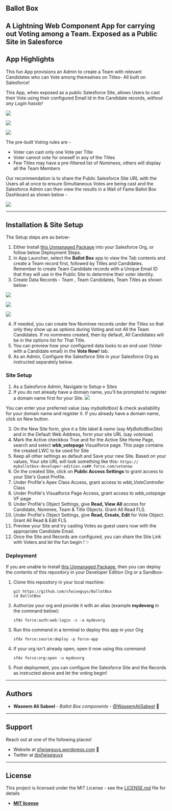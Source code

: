 ## Ballot Box

A Lightning Web Component App for carrying out Voting among a Team. Exposed as a Public Site in Salesforce
---

## App Highlights

This fun App provisions an Admin to create a Team with relevant Candidates who can Vote among themselves on Titles-
All built on Salesforce!

This App, when exposed as a public Salesforce Site, allows Users to cast their Vote using their configured Email Id in the Candidate records, *without any Login hassle!*

![](.images/BallotBoxSite.png)

![](.images/IronManVote.png)

![](.images/NickFuryVote.png)


The pre-built Voting rules are - 
- Voter can cast only one Vote per Title
- Voter cannot vote for oneself in any of the Titles
- Few Titles may have a pre-filtered list of *Nominees*, others will display all the Team Members

Our recommendation is to share the Public Salesforce Site URL with the Users all at once to ensure Simultaneous Votes are being cast and the Salesforce Admin can then view the results in a Wall of Fame Ballot Box Dashboard as shown below - 

![](.images/DashboardWallOfFame.png)

---

## Installation & Site Setup

The Setup steps are as below- 
1. Either Install [this Unmanaged Package](https://login.salesforce.com/packaging/installPackage.apexp?p0=04t1U0000058aB9) into your Salesforce Org, or follow below Deployment Steps.
2. In App Launcher, select the **Ballot Box** app to view the Tab contents and create a Team record first, followed by Titles and Candidates. Remember to create Team Candidate records with a Unique Email ID that they will use in the Public Site to determine their voter identity.
3. Create Data Records - Team , Team Candidates, Team Titles as shown below- 

![](.images/TitlesListView.png)

![](.images/CandidateForm.png)

![](.images/IronManQuestion.png)


4. If needed, you can create few Nominee records under the Titles so that only they show up as options during Voting and not All the Team Candidates. If no nominees created, then by default, All Candidates will be in the options list for That Title.
5. You can preview how your configured data looks to an end user (Voter with a Candidate email) in the **Vote Now!** tab.
6. As an Admin, Configure the Salesforce Site in your Salesforce Org as instructed separately below.

###  Site Setup

1. As a Salesforce Admin, Navigate to Setup-> Sites
2. If you do not already have a domain name, you'll be prompted to register a domain name first for your Site.
![](.images/NewSite.png)

You can enter your preferred value (say *myballotbox*) & check availability for your domain name and register it.
If you already have a domain name, click on New button.

3. On the New Site form, give it a Site label & name (say *MyBallotBoxSite*) and in the Default Web Address, form your site URL (say *votenow*)
4. Mark the Active checkbox True and for the Active Site Home Page, search and select **wbb_votepage** Visualforce page. This page contains the created LWC to be used for Site
5. Keep all other settings as default and Save your new Site.
Based on your values, Your site URL will look something like this- 
```https:// myballotbox-developer-edition.na##.force.com/votenow```
6. On the created Site, click on **Public Access Settings** to grant access to your Site's Guest Profile.
7. Under Profile's Apex Class Access, grant access to *wbb_VoteController* Class
8. Under Profile's Visualforce Page Access, grant access to *wbb_votepage* VF page
9. Under Profile's Object Settings, give **Read, View All** access for Candidate, Nominee, Team & Title Objects. Grant All Read FLS.
9. Under Profile's Object Settings, give **Read, Create, Edit** for Vote Object. Grant All Read & Edit FLS.
10. Preview your Site and try casting Votes as guest users now with the appropriate Candidate Email.
11. Once the Site and Records are configured, you can share the Site Link with Voters and let the fun begin ! :sparkles:

### Deployment

If you are unable to Install [this Unmanaged Package](https://login.salesforce.com/packaging/installPackage.apexp?p0=04t1U0000058aB9), then you can deploy the contents of this repository in your Developer Edition Org or a Sandbox-

1. Clone this repository in your local machine:

    ```
    git https://github.com/sfwiseguys/BallotBox
    cd BallotBox
    ```

2. Authorize your org and provide it with an alias (example **mydevorg** in the command below):

    ```
    sfdx force:auth:web:login -s -a mydevorg
    ```

3. Run this command in a terminal to deploy this app in your Org

    ```
    sfdx force:source:deploy -p force-app
    ```

4. If your org isn't already open, open it now using this command:

    ```
    sfdx force:org:open -u mydevorg

    ```

5. Post deployment, you can configure the Salesforce Site and the Records as instructed above and let the voting begin!

---

## Authors

* **Waseem Ali Sabeel** - *Ballot Box components* - [@WaseemAliSabeel](https://github.com/WaseemAliSabeel) :cowboy_hat_face:

---

## Support

Reach out at one of the following places!

- Website at [sfwiseguys.wordpress.com](https://sfwiseguys.wordpress.com) :tophat:
- Twitter at [@sfwiseguys](https://twitter.com/sfwiseguys)
---

## License

This project is licensed under the MIT License - see the [LICENSE.md](LICENSE.md) file for details
- **[MIT license](http://opensource.org/licenses/mit-license.php)**

